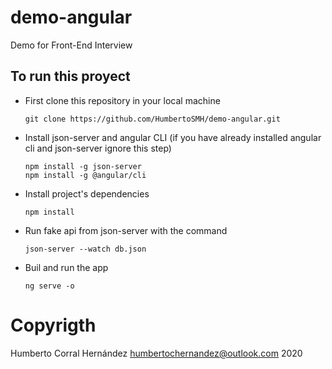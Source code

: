 # demo-angular
Demo for Front-End Interview

## To run this proyect 
- First clone this repository in your local machine 
    ```
    git clone https://github.com/HumbertoSMH/demo-angular.git
    ```
- Install json-server and angular CLI (if you have already installed angular cli and json-server ignore this step)
    ```
    npm install -g json-server 
    npm install -g @angular/cli
    ```
- Install project's dependencies
    ```
    npm install
    ``` 
- Run fake api from json-server with the command 
    ```
    json-server --watch db.json
    ```
- Buil and run the app 
    ```
    ng serve -o
    ```
# Copyrigth
Humberto Corral Hernández
humbertochernandez@outlook.com
2020
